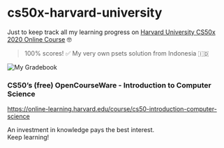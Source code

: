 # cs50x-harvard-university
Just to keep track all my learning progress on [Harvard University CS50x 2020 Online Course](https://online-learning.harvard.edu/course/cs50-introduction-computer-science) 🤓
> 100% scores! ✅ My very own psets solution from Indonesia 🇮🇩

![My Gradebook](https://user-images.githubusercontent.com/29120359/82033807-77282780-96c7-11ea-97b8-3469711d703e.png)

### CS50’s (free) OpenCourseWare - Introduction to Computer Science
https://online-learning.harvard.edu/course/cs50-introduction-computer-science 

An investment in knowledge pays the best interest.\
Keep learning!



